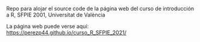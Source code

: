 Repo para alojar el source code de la página web del curso de introducción a R, SFPIE 2001, Universitat de València

La página web puede verse aquí: <https://perezp44.github.io/curso_R_SFPIE_2021/>

